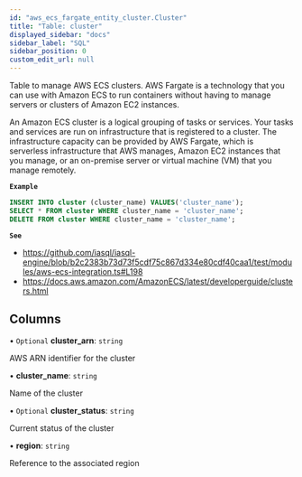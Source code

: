 ```yaml
---
id: "aws_ecs_fargate_entity_cluster.Cluster"
title: "Table: cluster"
displayed_sidebar: "docs"
sidebar_label: "SQL"
sidebar_position: 0
custom_edit_url: null
---
```


Table to manage AWS ECS clusters. AWS Fargate is a technology that you can use with Amazon ECS to run containers
without having to manage servers or clusters of Amazon EC2 instances.

An Amazon ECS cluster is a logical grouping of tasks or services. Your tasks and services are run on infrastructure that is registered to a cluster.
The infrastructure capacity can be provided by AWS Fargate, which is serverless infrastructure that AWS manages, Amazon EC2 instances that you manage,
or an on-premise server or virtual machine (VM) that you manage remotely.

**`Example`**

```sql TheButton[Manage an ECS cluster]="Manage an ECS cluster"
INSERT INTO cluster (cluster_name) VALUES('cluster_name');
SELECT * FROM cluster WHERE cluster_name = 'cluster_name';
DELETE FROM cluster WHERE cluster_name = 'cluster_name';
```

**`See`**

 - https://github.com/iasql/iasql-engine/blob/b2c2383b73d73f5cdf75c867d334e80cdf40caa1/test/modules/aws-ecs-integration.ts#L198
 - https://docs.aws.amazon.com/AmazonECS/latest/developerguide/clusters.html

## Columns

• `Optional` **cluster\_arn**: `string`

AWS ARN identifier for the cluster

• **cluster\_name**: `string`

Name of the cluster

• `Optional` **cluster\_status**: `string`

Current status of the cluster

• **region**: `string`

Reference to the associated region
